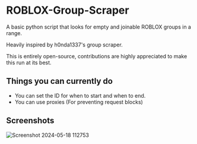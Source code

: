 # ROBLOX-Group-Scraper

A basic python script that looks for empty and joinable ROBLOX groups in a range.

Heavily inspired by h0nda1337's group scraper.

This is entirely open-source, contributions are highly appreciated to make this run at its best.

## Things you can currently do

- You can set the ID for when to start and when to end.
- You can use proxies (For preventing request blocks)

## Screenshots
![Screenshot 2024-05-18 112753](https://github.com/ymuuuun/ROBLOX-Group-Scraper/assets/170196194/424f554d-1ef0-4878-b2a6-e94783169929)

